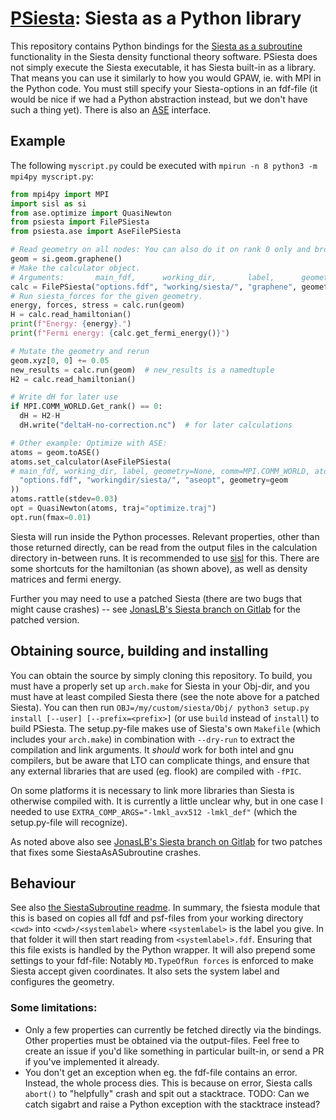 # [PSiesta](https://github.com/jonaslb/psiesta): Siesta as a Python library

This repository contains Python bindings for the [Siesta as a subroutine](https://gitlab.com/siesta-project/siesta/tree/master/Util/SiestaSubroutine) functionality in the Siesta density functional theory software.
PSiesta does not simply execute the Siesta executable, it has Siesta built-in as a library.
That means you can use it similarly to how you would GPAW, ie. with MPI in the Python code.
You must still specify your Siesta-options in an fdf-file (it would be nice if we had a Python abstraction instead, but we don't have such a thing yet).
There is also an [ASE](https://gitlab.com/ase/ase) interface.

## Example

The following `myscript.py` could be executed with `mpirun -n 8 python3 -m mpi4py myscript.py`:

```python
from mpi4py import MPI
import sisl as si
from ase.optimize import QuasiNewton
from psiesta import FilePSiesta
from psiesta.ase import AseFilePSiesta

# Read geometry on all nodes: You can also do it on rank 0 only and broadcast with mpi4py
geom = si.geom.graphene()
# Make the calculator object.
# Arguments:       main_fdf,      working_dir,       label,      geometry, comm=MPI.COMM_WORLD
calc = FilePSiesta("options.fdf", "working/siesta/", "graphene", geometry=geom)
# Run siesta_forces for the given geometry.
energy, forces, stress = calc.run(geom)
H = calc.read_hamiltonian()
print(f"Energy: {energy}.")
print(f"Fermi energy: {calc.get_fermi_energy()}")

# Mutate the geometry and rerun
geom.xyz[0, 0] += 0.05
new_results = calc.run(geom)  # new_results is a namedtuple
H2 = calc.read_hamiltonian()

# Write dH for later use
if MPI.COMM_WORLD.Get_rank() == 0:
  dH = H2-H
  dH.write("deltaH-no-correction.nc")  # for later calculations

# Other example: Optimize with ASE:
atoms = geom.toASE()
atoms.set_calculator(AseFilePSiesta(
# main_fdf, working_dir, label, geometry=None, comm=MPI.COMM_WORLD, atoms_converter=si.Geometry.fromASE
  "options.fdf", "workingdir/siesta/", "aseopt", geometry=geom
))
atoms.rattle(stdev=0.03)
opt = QuasiNewton(atoms, traj="optimize.traj")
opt.run(fmax=0.01)
```

Siesta will run inside the Python processes.
Relevant properties, other than those returned directly, can be read from the output files in the calculation directory in-between runs.
It is recommended to use [sisl](https://github.com/zerothi/sisl) for this.
There are some shortcuts for the hamiltonian (as shown above), as well as density matrices and fermi energy.

Further you may need to use a patched Siesta (there are two bugs that might cause crashes) -- see [JonasLB's Siesta branch on Gitlab](gitlab.com/jonaslb/siesta) for the patched version.


## Obtaining source, building and installing
You can obtain the source by simply cloning this repository.
To build, you must have a properly set up `arch.make` for Siesta in your Obj-dir, and you must have at least compiled Siesta there (see the note above for a patched Siesta).
You can then run `OBJ=/my/custom/siesta/Obj/ python3 setup.py install [--user] [--prefix=<prefix>]` (or use `build` instead of `install`) to build PSiesta.
The setup.py-file makes use of Siesta's own `Makefile` (which includes your `arch.make`) in combination with `--dry-run` to extract the compilation and link arguments.
It *should* work for both intel and gnu compilers, but be aware that LTO can complicate things, and ensure that any external libraries that are used (eg. flook) are compiled with `-fPIC`.

On some platforms it is necessary to link more libraries than Siesta is otherwise compiled with. It is currently a little unclear why, but in one case I needed to use `EXTRA_COMP_ARGS="-lmkl_avx512 -lmkl_def"` (which the setup.py-file will recognize).

As noted above also see [JonasLB's Siesta branch on Gitlab](gitlab.com/jonaslb/siesta) for two patches that fixes some SiestaAsASubroutine crashes.

## Behaviour
See also [the SiestaSubroutine readme](https://gitlab.com/siesta-project/siesta/tree/master/Util/SiestaSubroutine/README).
In summary, the fsiesta module that this is based on copies all fdf and psf-files from your working directory `<cwd>` into `<cwd>/<systemlabel>` where `<systemlabel>` is the label you give.
In that folder it will then start reading from `<systemlabel>.fdf`.
Ensuring that this file exists is handled by the Python wrapper.
It will also prepend some settings to your fdf-file: Notably `MD.TypeOfRun forces` is enforced to make Siesta accept given coordinates. It also sets the system label and configures the geometry.


### Some limitations:

* Only a few properties can currently be fetched directly via the bindings. Other properties must be obtained via the output-files.
  Feel free to create an issue if you'd like something in particular built-in, or send a PR if you've implemented it already.
* You don't get an exception when eg. the fdf-file contains an error. Instead, the whole process dies.
  This is because on error, Siesta calls `abort()` to "helpfully" crash and spit out a stacktrace.
  TODO: Can we catch sigabrt and raise a Python exception with the stacktrace instead?
